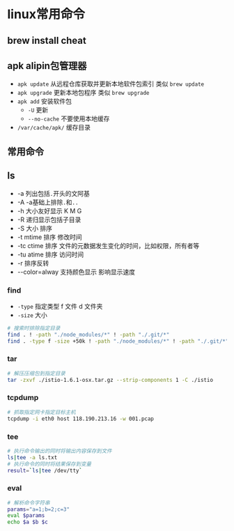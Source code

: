 # linux常用命令

## brew install cheat

## apk alipin包管理器

- `apk update` 从远程仓库获取并更新本地软件包索引 类似 `brew update`
- `apk upgrade` 更新本地包程序 类似 `brew upgrade`
- `apk add` 安装软件包
  - `-U` 更新
  - `--no-cache` 不要使用本地缓存
- `/var/cache/apk/` 缓存目录

## 常用命令

## ls

- -a 列出包括`.`开头的文阿基
- -A -a基础上排除`.`和`..`
- -h 大小友好显示 K M G
- -R 递归显示包括子目录
- -S  大小 排序
- -t  mtime 排序 修改时间
- -tc ctime 排序 文件的元数据发生变化的时间，比如权限，所有者等
- -tu atime 排序 访问时间
- -r 排序反转
- --color=alway 支持颜色显示 影响显示速度

### find

- `-type` 指定类型 f 文件 d 文件夹
- `-size` 大小

```sh
# 搜索时排除指定目录
find . ! -path "./node_modules/*" ! -path "./.git/*"
find . -type f -size +50k ! -path "./node_modules/*" ! -path "./.git/*"
```

### tar

```sh
# 解压压缩包到指定目录
tar -zxvf ./istio-1.6.1-osx.tar.gz --strip-components 1 -C ./istio
```

### tcpdump

```sh
# 抓取指定网卡指定目标主机
tcpdump -i eth0 host 118.190.213.16 -w 001.pcap
```

### tee

```sh
# 执行命令输出的同时将输出内容保存到文件
ls|tee -a ls.txt
# 执行命令的同时将结果保存到变量
result=`ls|tee /dev/tty`
```

### eval

```sh
# 解析命令字符串
params="a=1;b=2;c=3"
eval $params
echo $a $b $c
```